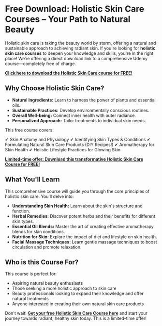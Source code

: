 # Free Download: Holistic Skin Care Courses – Your Path to Natural Beauty

Holistic skin care is taking the beauty world by storm, offering a natural and sustainable approach to achieving radiant skin. If you're looking for **holistic skin care courses** to deepen your knowledge and skills, you're in the right place! We’re offering a direct download link to a comprehensive Udemy course—completely free of charge.

[**Click here to download the Holistic Skin Care course for FREE!**](https://udemywork.com/holistic-skin-care-courses)

## Why Choose Holistic Skin Care?

*   **Natural Ingredients:** Learn to harness the power of plants and essential oils.
*   **Sustainable Practices:** Develop environmentally conscious routines.
*   **Overall Well-being:** Connect inner health with outer radiance.
*   **Personalized Approach:** Tailor treatments to individual skin needs.

This free course covers:

✔ Skin Anatomy and Physiology
✔ Identifying Skin Types & Conditions
✔ Formulating Natural Skin Care Products (DIY Recipes!)
✔ Aromatherapy for Skin Health
✔ Holistic Lifestyle Practices for Glowing Skin

[**Limited-time offer: Download this transformative Holistic Skin Care Course for FREE!**](https://udemywork.com/holistic-skin-care-courses)

## What You'll Learn

This comprehensive course will guide you through the core principles of holistic skin care. You'll delve into:

*   **Understanding Skin Health:** Learn about the skin's structure and function.
*   **Herbal Remedies:** Discover potent herbs and their benefits for different skin types.
*   **Essential Oil Blends:** Master the art of creating effective aromatherapy blends for skin conditions.
*   **Nutrition for Skin:** Explore the impact of diet and lifestyle on skin health.
*   **Facial Massage Techniques:** Learn gentle massage techniques to boost circulation and promote relaxation.

## Who is this Course For?

This course is perfect for:

*   Aspiring natural beauty enthusiasts
*   Those seeking a more holistic approach to skin care
*   Beauty professionals looking to expand their knowledge and offer natural treatments
*   Anyone interested in creating their own natural skin care products

Don't wait! **[Get your free Holistic Skin Care Course here](https://udemywork.com/holistic-skin-care-courses)** and start your journey towards radiant, healthy skin today. This is a limited-time offer!
